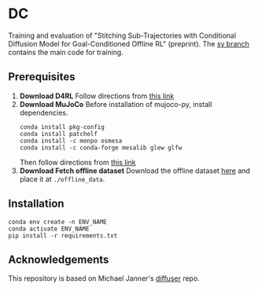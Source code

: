 # DC
Training and evaluation of "Stitching Sub-Trajectories with Conditional Diffusion Model for Goal-Conditioned Offline RL" (preprint). 
The [sy branch](https://github.com/rlatjddbs/DC/tree/sy) contains the main code for training.

## Prerequisites
1. __Download D4RL__
Follow directions from [this link](https://github.com/Farama-Foundation/D4RL)
2. __Download MuJoCo__
    Before installation of mujoco-py, install dependencies.
    ```
    conda install pkg-config
    conda install patchelf
    conda install -c menpo osmesa
    conda install -c conda-forge mesalib glew glfw
    ```
    Then follow directions from [this link](https://github.com/openai/mujoco-py)
3. __Download Fetch offline dataset__
Download the offline dataset [here](https://drive.google.com/file/d/1niq6bK262segc7qZh8m5RRaFNygEXoBR/view) and place it at `./offline_data`.

## Installation
```
conda env create -n ENV_NAME
conda activate ENV_NAME
pip install -r requirements.txt
```

## Acknowledgements
This repository is based on Michael Janner's [diffuser](https://github.com/jannerm/diffuser) repo. 